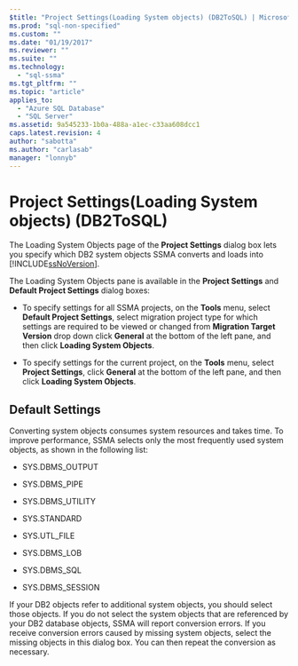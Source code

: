 ```yaml
---
$title: "Project Settings(Loading System objects) (DB2ToSQL) | Microsoft Docs"
ms.prod: "sql-non-specified"
ms.custom: ""
ms.date: "01/19/2017"
ms.reviewer: ""
ms.suite: ""
ms.technology: 
  - "sql-ssma"
ms.tgt_pltfrm: ""
ms.topic: "article"
applies_to: 
  - "Azure SQL Database"
  - "SQL Server"
ms.assetid: 9a545233-1b0a-488a-a1ec-c33aa608dcc1
caps.latest.revision: 4
author: "sabotta"
ms.author: "carlasab"
manager: "lonnyb"
---
```

# Project Settings(Loading System objects) (DB2ToSQL)
The Loading System Objects page of the **Project Settings** dialog box lets you specify which DB2 system objects SSMA converts and loads into [!INCLUDE[ssNoVersion](../../includes/ssnoversion_md.md)].  
  
The Loading System Objects pane is available in the **Project Settings** and **Default Project Settings** dialog boxes:  
  
-   To specify settings for all SSMA projects, on the **Tools** menu, select **Default Project Settings**, select migration project type for which settings are required to be viewed or changed from **Migration Target Version** drop down click **General** at the bottom of the left pane, and then click **Loading System Objects**.  
  
-   To specify settings for the current project, on the **Tools** menu, select **Project Settings**, click **General** at the bottom of the left pane, and then click **Loading System Objects**.  
  
## Default Settings  
Converting system objects consumes system resources and takes time. To improve performance, SSMA selects only the most frequently used system objects, as shown in the following list:  
  
-   SYS.DBMS_OUTPUT  
  
-   SYS.DBMS_PIPE  
  
-   SYS.DBMS_UTILITY  
  
-   SYS.STANDARD  
  
-   SYS.UTL_FILE  
  
-   SYS.DBMS_LOB  
  
-   SYS.DBMS_SQL  
  
-   SYS.DBMS_SESSION  
  
If your DB2 objects refer to additional system objects, you should select those objects. If you do not select the system objects that are referenced by your DB2 database objects, SSMA will report conversion errors. If you receive conversion errors caused by missing system objects, select the missing objects in this dialog box. You can then repeat the conversion as necessary.  
  
